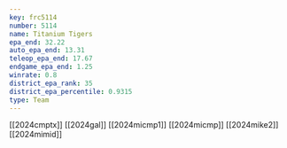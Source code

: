 ```yaml
---
key: frc5114
number: 5114
name: Titanium Tigers
epa_end: 32.22
auto_epa_end: 13.31
teleop_epa_end: 17.67
endgame_epa_end: 1.25
winrate: 0.8
district_epa_rank: 35
district_epa_percentile: 0.9315
type: Team
---
```

[[2024cmptx]]
[[2024gal]]
[[2024micmp1]]
[[2024micmp]]
[[2024mike2]]
[[2024mimid]]
